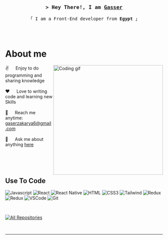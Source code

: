 
<!-- Intro  -->
<h3 align="center">
        <samp>&gt; Hey There!, I am
                <b><a target="_blank" href="https://gassers-portfolio.netlify.app">Gasser</a></b>
        </samp>
</h3>


<p align="center"> 
  <samp>
    「 I am a Front-End developer from <b>Egypt</b> 」
    <br>
    <br>
  </samp>
</p>
<br />

<!-- About Section -->
 # About me
 
<p>
 <img align="right" width="350" src="/assets/programmer.gif" alt="Coding gif" />
  
 ✌️ &emsp; Enjoy to do programming and sharing knowledge <br/><br/>
 ❤️ &emsp; Love to writing code and learning new Skills<br/><br/>
 📧 &emsp; Reach me anytime: gaserzakarya6@gmail.com<br/><br/>
 💬 &emsp; Ask me about anything [here](https://github.com/issues/assigned)

</p>

<br/>
<br/>
<br/>

## Use To Code

![Javascript](https://img.shields.io/badge/Javascript-F0DB4F?style=for-the-badge&labelColor=black&logo=javascript&logoColor=F0DB4F)
![React](https://img.shields.io/badge/-React-61DBFB?style=for-the-badge&labelColor=black&logo=react&logoColor=61DBFB)
![React Native](https://img.shields.io/badge/React_Native-20232A?style=for-the-badge&logo=react&logoColor=61DAFB)
![HTML](https://img.shields.io/badge/HTML5-E34F26?style=for-the-badge&logo=html5&logoColor=white)
![CSS3](https://img.shields.io/badge/CSS3-1572B6?style=for-the-badge&logo=css3&logoColor=white)
![Tailwind](https://img.shields.io/badge/Tailwind_CSS-092749?style=for-the-badge&logo=tailwindcss&logoColor=06B6D4&labelColor=000000)
![Redux](https://img.shields.io/badge/Redux-593D88?style=for-the-badge&logo=redux&logoColor=white)
![Redux](https://img.shields.io/badge/ReactRouter-f44250?style=for-the-badge&logo=reactrouter&logoColor=white)
![VSCode](https://img.shields.io/badge/Visual_Studio-0078d7?style=for-the-badge&logo=visual%20studio&logoColor=white)
![Git](https://img.shields.io/badge/Git-F05032?style=for-the-badge&logo=git&logoColor=white)

<br/>
<p align="left">
  <a href="https://github.com/Gasser-dev?tab=repositories" target="_blank"><img alt="All Repositories" title="All Repositories" src="https://img.shields.io/badge/-All%20Repos-2962FF?style=for-the-badge&logo=koding&logoColor=white"/></a>
</p>

<br/>
<hr/>
